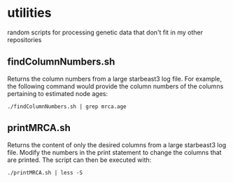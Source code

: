 # utilities
random scripts for processing genetic data that don't fit in my other repositories

## findColumnNumbers.sh
Returns the column numbers from a large starbeast3 log file. For example, the following command would provide the column numbers of the columns pertaining to estimated node ages:
```
./findColumnNumbers.sh | grep mrca.age
```

## printMRCA.sh
Returns the content of only the desired columns from a large starbeast3 log file. Modify the numbers in the print statement to change the columns that are printed. The script can then be executed with:
```
./printMRCA.sh | less -S
```
